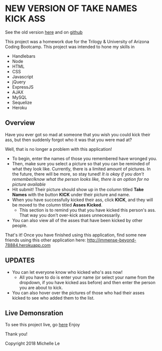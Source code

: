 # NEW VERSION OF **TAKE NAMES KICK ASS**
See the old version [here](https://nameless-hamlet-44403.herokuapp.com/) and on [github](https://github.com/michellele994/TakeNamesKickA)

This project was a homework due for the Trilogy & University of Arizona Coding Bootcamp. This project was intended to hone my skills in
 * Handlebars
 * Node
 * HTML
 * CSS
 * Javascript
 * jQuery
 * ExpressJS
 * AJAX
 * MySQL
 * Sequelize
 * Heroku

## Overview
Have you ever got so mad at someone that you wish you could kick their ass, but then suddenly forgot who it was that you were mad at?

Well, that is no longer a problem with this application!

* To begin, enter the names of those you remembered have wronged you.
* Then, make sure you select a picture so that you can be reminded of what they look like. Currently, there is a limited amount of pictures. In the future, there will be more, so stay tuned! *It is okay if you don't remember/know what the person looks like, there is an option for no picture available*
* Hit submit! Their picture should show up in the column titled **Take Names** with the button **KICK** under their picture and name.
* When you have successfully kicked their ass, click **KICK**, and they will be moved to the column titled **Asses Kicked**.
	* This section is to remind you that you have kicked this person's ass. That way you don't over-kick asses unnecessarily.
* You can also view all of the asses that have been kicked by other people.

That's it!
Once you have finished using this application, find some new friends using this other application here: http://immense-beyond-78884.herokuapp.com

## UPDATES
* You can let everyone know who kicked who's ass now!
	* All you have to do is enter your name (or select your name from the dropdown, if you have kicked ass before) and then enter the person you are about to kick.
* You can also hover over the pictures of those who had their asses kicked to see who added them to the list.

## Live Demonsration
To see this project live, go [here](https://nameless-hamlet-44403.herokuapp.com/)
Enjoy

Thank you!

Copyright 2018 Michelle Le